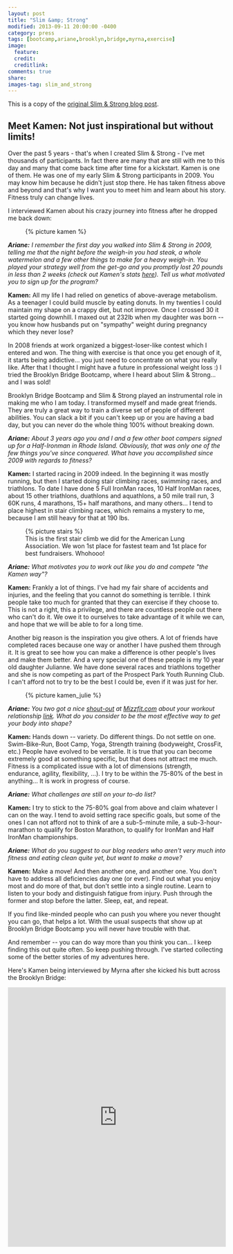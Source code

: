 ```yaml
---
layout: post
title: "Slim &amp; Strong"
modified: 2013-09-11 20:00:00 -0400
category: press
tags: [bootcamp,ariane,brooklyn,bridge,myrna,exercise]
image:
  feature: 
  credit: 
  creditlink: 
comments: true
share: 
images-tag: slim_and_strong
---
```


This is a copy of the [original Slim & Strong blog post](http://slimandstrongin2009.blogspot.com/2013/09/meet-kamen-not-just-inspirational-but.html).

## Meet Kamen: Not just inspirational but without limits! 

Over the past 5 years - that's when I created Slim & Strong - I've met thousands of participants. In fact there are many that are still with me to this day and many that come back time after time for a kickstart. Kamen is one of them. He was one of my early Slim & Strong participants in 2009. You may know him because he didn't just stop there. He has taken fitness above and beyond and that's why I want you to meet him and learn about his story. Fitness truly can change lives. 

I interviewed Kamen about his crazy journey into fitness after he dropped me back down: 

<figure>
  {% picture kamen %}
</figure>

_**Ariane:** I remember the first day you walked into Slim & Strong in 2009, telling me that the night before the weigh-in you had steak, a whole watermelon and a few other things to make for a heavy weigh-in. You played your strategy well from the get-go and you promptly lost 20 pounds in less than 2 weeks (check out Kamen's stats [here](http://slimandstrongin2009.blogspot.com/2009/08/and-winner-of-2-week-intensive-is.html)). Tell us what motivated you to sign up for the program?_

**Kamen:** All my life I had relied on genetics of above-average metabolism. As a teenager I could build muscle by eating donuts. In my twenties I could maintain my shape on a crappy diet, but not improve. Once I crossed 30 it started going downhill. I maxed out at 232lb when my daughter was born -- you know how husbands put on "sympathy" weight during pregnancy which they never lose?

In 2008 friends at work organized a biggest-loser-like contest which I entered and won. The thing with exercise is that once you get enough of it, it starts being addictive... you just need to concentrate on what you really like. After that I thought I might have a future in professional weight loss :) I tried the Brooklyn Bridge Bootcamp, where I heard about Slim & Strong... and I was sold!

Brooklyn Bridge Bootcamp and Slim & Strong played an instrumental role in making me who I am today. I transformed myself and made great friends. They are truly a great way to train a diverse set of people of different abilities. You can slack a bit if you can't keep up or you are having a bad day, but you can never do the whole thing 100% without breaking down.

_**Ariane:** About 3 years ago you and I and a few other boot campers signed up for a Half-Ironman in Rhode Island. Obviously, that was only one of the few things you've since conquered. What have you accomplished since 2009 with regards to fitness?_

**Kamen:** I started racing in 2009 indeed. In the beginning it was mostly running, but then I started doing stair climbing races, swimming races, and triathlons. To date I have done 5 Full IronMan races, 10 Half IronMan races, about 15 other triathlons, duathlons and aquathlons, a 50 mile trail run, 3 60K runs, 4 marathons, 15+ half marathons, and many others... I tend to place highest in stair climbing races, which remains a mystery to me, because I am still heavy for that at 190 lbs.

<figure>
  {% picture stairs %}
  <figcaption>This is the first stair climb we did for the American Lung Association. We won 1st place for fastest team and 1st place for best fundraisers. Whohooo!</figcaption>
</figure>

_**Ariane:** What motivates you to work out like you do and compete "the Kamen way"?_

**Kamen:** Frankly a lot of things. I've had my fair share of accidents and injuries, and the feeling that you cannot do something is terrible. I think people take too much for granted that they can exercise if they choose to. This is not a right, this a privilege, and there are countless people out there who can't do it. We owe it to ourselves to take advantage of it while we can, and hope that we will be able to for a long time.

Another big reason is the inspiration you give others. A lot of friends have completed races because one way or another I have pushed them through it. It is great to see how you can make a difference is other people's lives and make them better. And a very special one of these people is my 10 year old daughter Julianne. We have done several races and triathlons together and she is now competing as part of the Prospect Park Youth Running Club. I can't afford not to try to be the best I could be, even if it was just for her.

<figure>
  {% picture kamen_julie %}
</figure>

_**Ariane:** You two got a nice [shout-out](/press/2013/07/19/daddys-little-fitness-girl/) at [Mizzfit.com](http://mizzfit.com) about your workout relationship [link](here). What do you consider to be the most effective way to get your body into shape?_

**Kamen:** Hands down -- variety. Do different things. Do not settle on one. Swim-Bike-Run, Boot Camp, Yoga, Strength training (bodyweight, CrossFit, etc.) People have evolved to be versatile. It is true that you can become extremely good at something specific, but that does not attract me much. Fitness is a complicated issue with a lot of dimensions (strength, endurance, agility, flexibility, ...). I try to be within the 75-80% of the best in anything... It is work in progress of course.

_**Ariane:** What challenges are still on your to-do list?_

**Kamen:** I try to stick to the 75-80% goal from above and claim whatever I can on the way. I tend to avoid setting race specific goals, but some of the ones I can not afford not to think of are a sub-5-minute mile, a sub-3-hour-marathon to qualify for Boston Marathon, to qualify for IronMan and Half IronMan championships.

_**Ariane:** What do you suggest to our blog readers who aren't very much into fitness and eating clean quite yet, but want to make a move?_

**Kamen:** Make a move! And then another one, and another one. You don't have to address all deficiencies day one (or ever). Find out what you enjoy most and do more of that, but don't settle into a single routine. Learn to listen to your body and distinguish fatigue from injury. Push through the former and stop before the latter. Sleep, eat, and repeat.

If you find like-minded people who can push you where you never thought you can go, that helps a lot. With the usual suspects that show up at Brooklyn Bridge Bootcamp you will never have trouble with that.

And remember -- you can do way more than you think you can... I keep finding this out quite often. So keep pushing through. I've started collecting some of the better stories of my adventures here.

Here's Kamen being interviewed by Myrna after she kicked his butt across the Brooklyn Bridge: 

<iframe src="https://www.facebook.com/video/embed?video_id=10201205989448327" width="100%" height="600" frameborder="0"></iframe>
